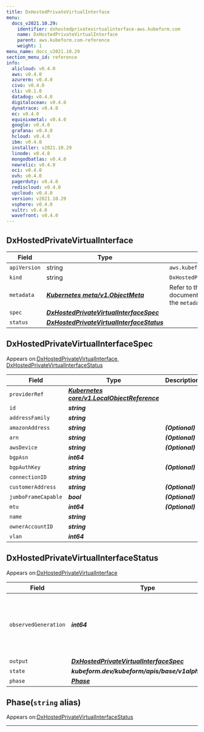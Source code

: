 ```yaml
---
title: DxHostedPrivateVirtualInterface
menu:
  docs_v2021.10.29:
    identifier: dxhostedprivatevirtualinterface-aws.kubeform.com
    name: DxHostedPrivateVirtualInterface
    parent: aws.kubeform.com-reference
    weight: 1
menu_name: docs_v2021.10.29
section_menu_id: reference
info:
  alicloud: v0.4.0
  aws: v0.4.0
  azurerm: v0.4.0
  civo: v0.4.0
  cli: v0.1.0
  datadog: v0.4.0
  digitalocean: v0.4.0
  dynatrace: v0.4.0
  ec: v0.4.0
  equinixmetal: v0.4.0
  google: v0.4.0
  grafana: v0.4.0
  hcloud: v0.4.0
  ibm: v0.4.0
  installer: v2021.10.29
  linode: v0.4.0
  mongodbatlas: v0.4.0
  newrelic: v0.4.0
  oci: v0.4.0
  ovh: v0.4.0
  pagerduty: v0.4.0
  rediscloud: v0.4.0
  upcloud: v0.4.0
  version: v2021.10.29
  vsphere: v0.4.0
  vultr: v0.4.0
  wavefront: v0.4.0
---
```


## DxHostedPrivateVirtualInterface
| Field | Type | Description |
| ------ | ----- | ----------- |
| `apiVersion` | string | `aws.kubeform.com/v1alpha1` |
|    `kind` | string | `DxHostedPrivateVirtualInterface` |
| `metadata` | ***[Kubernetes meta/v1.ObjectMeta](https://v1-18.docs.kubernetes.io/docs/reference/generated/kubernetes-api/v1.18/#objectmeta-v1-meta)***|Refer to the Kubernetes API documentation for the fields of the `metadata` field.|
| `spec` | ***[DxHostedPrivateVirtualInterfaceSpec](#dxhostedprivatevirtualinterfacespec)***||
| `status` | ***[DxHostedPrivateVirtualInterfaceStatus](#dxhostedprivatevirtualinterfacestatus)***||
## DxHostedPrivateVirtualInterfaceSpec

Appears on:[DxHostedPrivateVirtualInterface](#dxhostedprivatevirtualinterface), [DxHostedPrivateVirtualInterfaceStatus](#dxhostedprivatevirtualinterfacestatus)

| Field | Type | Description |
| ------ | ----- | ----------- |
| `providerRef` | ***[Kubernetes core/v1.LocalObjectReference](https://v1-18.docs.kubernetes.io/docs/reference/generated/kubernetes-api/v1.18/#localobjectreference-v1-core)***||
| `id` | ***string***||
| `addressFamily` | ***string***||
| `amazonAddress` | ***string***| ***(Optional)*** |
| `arn` | ***string***| ***(Optional)*** |
| `awsDevice` | ***string***| ***(Optional)*** |
| `bgpAsn` | ***int64***||
| `bgpAuthKey` | ***string***| ***(Optional)*** |
| `connectionID` | ***string***||
| `customerAddress` | ***string***| ***(Optional)*** |
| `jumboFrameCapable` | ***bool***| ***(Optional)*** |
| `mtu` | ***int64***| ***(Optional)*** |
| `name` | ***string***||
| `ownerAccountID` | ***string***||
| `vlan` | ***int64***||
## DxHostedPrivateVirtualInterfaceStatus

Appears on:[DxHostedPrivateVirtualInterface](#dxhostedprivatevirtualinterface)

| Field | Type | Description |
| ------ | ----- | ----------- |
| `observedGeneration` | ***int64***| ***(Optional)*** Resource generation, which is updated on mutation by the API Server.|
| `output` | ***[DxHostedPrivateVirtualInterfaceSpec](#dxhostedprivatevirtualinterfacespec)***| ***(Optional)*** |
| `state` | ***kubeform.dev/kubeform/apis/base/v1alpha1.State***| ***(Optional)*** |
| `phase` | ***[Phase](#phase)***| ***(Optional)*** |
## Phase(`string` alias)

Appears on:[DxHostedPrivateVirtualInterfaceStatus](#dxhostedprivatevirtualinterfacestatus)

---
